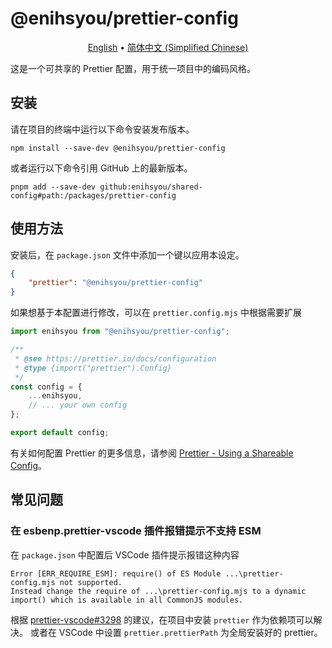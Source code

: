 # @enihsyou/prettier-config

<p style="text-align: center;">
  <a href="README.md">English</a> •
  <a href="README.zh-CN.md">简体中文 (Simplified Chinese)</a>
</p>

这是一个可共享的 Prettier 配置，用于统一项目中的编码风格。

## 安装

请在项目的终端中运行以下命令安装发布版本。

```shell
npm install --save-dev @enihsyou/prettier-config
```

或者运行以下命令引用 GitHub 上的最新版本。

```shell
pnpm add --save-dev github:enihsyou/shared-config#path:/packages/prettier-config
```

## 使用方法

安装后，在 `package.json` 文件中添加一个键以应用本设定。

```json
{
    "prettier": "@enihsyou/prettier-config"
}
```

如果想基于本配置进行修改，可以在 `prettier.config.mjs` 中根据需要扩展

```javascript
import enihsyou from "@enihsyou/prettier-config";

/**
 * @see https://prettier.io/docs/configuration
 * @type {import("prettier").Config}
 */
const config = {
    ...enihsyou,
    // ... your own config
};

export default config;
```

有关如何配置 Prettier 的更多信息，请参阅 [Prettier - Using a Shareable Config](https://prettier.io/docs/sharing-configurations#using-a-shareable-config)。

## 常见问题

### 在 esbenp.prettier-vscode 插件报错提示不支持 ESM

在 `package.json` 中配置后 VSCode 插件提示报错这种内容

```log
Error [ERR_REQUIRE_ESM]: require() of ES Module ...\prettier-config.mjs not supported.
Instead change the require of ...\prettier-config.mjs to a dynamic import() which is available in all CommonJS modules.
```

根据 [prettier-vscode#3298](https://github.com/prettier/prettier-vscode/issues/3298#issuecomment-1927472222) 的建议，在项目中安装 `prettier` 作为依赖项可以解决。
或者在 VSCode 中设置 `prettier.prettierPath` 为全局安装好的 prettier。
